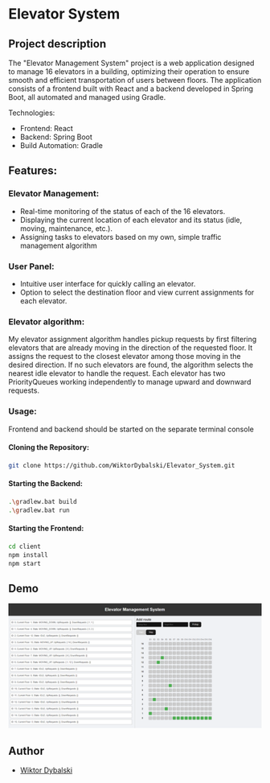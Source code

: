 
# Elevator System

## Project description 
The "Elevator Management System" project is a web application designed to manage 16 elevators in a building, optimizing their operation to ensure smooth and efficient transportation of users between floors. The application consists of a frontend built with React and a backend developed in Spring Boot, all automated and managed using Gradle.

Technologies:
 - Frontend: React
 - Backend: Spring Boot
 - Build Automation: Gradle

## Features:

### Elevator Management:

 - Real-time monitoring of the status of each of the 16 elevators.
 - Displaying the current location of each elevator and its status (idle, moving, maintenance, etc.).
 - Assigning tasks to elevators based on my own, simple traffic management algorithm 

### User Panel:

 - Intuitive user interface for quickly calling an elevator.
 - Option to select the destination floor and view current assignments for each elevator.

### Elevator algorithm:

My elevator assignment algorithm handles pickup requests by first filtering elevators that are already moving in the direction of the requested floor. It assigns the request to the closest elevator among those moving in the desired direction. If no such elevators are found, the algorithm selects the nearest idle elevator to handle the request. Each elevator has two PriorityQueues working independently to manage upward and downward requests.

### Usage:

Frontend and backend should be started on the separate terminal console

#### Cloning the Repository:

```sh
git clone https://github.com/WiktorDybalski/Elevator_System.git
```

#### Starting the Backend:

```sh
.\gradlew.bat build
.\gradlew.bat run
```

#### Starting the Frontend:

```sh
cd client
npm install
npm start
```

## Demo

![demo](https://github.com/WiktorDybalski/Elevator_System/blob/main/demo1.png)

## Author

- [Wiktor Dybalski](https://github.com/WiktorDybalski)

